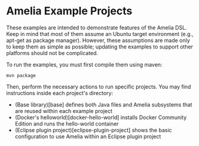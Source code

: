 # Amelia Example Projects

These examples are intended to demonstrate features of the Amelia DSL. Keep in mind that most of them assume an Ubuntu target environment (e.g., apt-get as package manager). However, these assumptions are made only to keep them as simple as possible; updating the examples to support other platforms should not be complicated.

To run the examples, you must first compile them using maven:

```
mvn package
```

Then, perform the necessary actions to run specific projects. You may find instructions inside each project's directory:

- (Base library)[base] defines both Java files and Amelia subsystems that are reused within each example project
- (Docker's helloworld)[docker-hello-world] installs Docker Community Edition and runs the hello-world container
- (Eclipse plugin project)[eclipse-plugin-project] shows the basic configuration to use Amelia within an Eclipse plugin project

